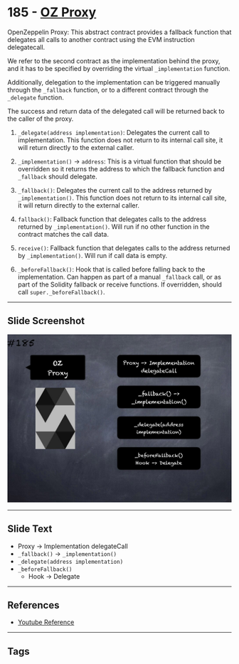 # 185 - [OZ Proxy](OZ%20Proxy.md)
OpenZeppelin Proxy: This abstract contract provides a fallback function that delegates all calls to another contract using the EVM instruction delegatecall. 

We refer to the second contract as the implementation behind the proxy, and it has to be specified by overriding the virtual `_implementation` function. 

Additionally, delegation to the implementation can be triggered manually through the `_fallback` function, or to a different contract through the `_delegate` function. 

The success and return data of the delegated call will be returned back to the caller of the proxy.

1. `_delegate(address implementation)`: Delegates the current call to implementation. This function does not return to its internal call site, it will return directly to the external caller.
    
2. `_implementation()` → `address`: This is a virtual function that should be overridden so it returns the address to which the fallback function and `_fallback` should delegate.
    
3. `_fallback()`: Delegates the current call to the address returned by `_implementation()`. This function does not return to its internal call site, it will return directly to the external caller.
    
4. `fallback()`: Fallback function that delegates calls to the address returned by `_implementation()`. Will run if no other function in the contract matches the call data.
    
5. `receive()`: Fallback function that delegates calls to the address returned by `_implementation()`. Will run if call data is empty.
    
6. `_beforeFallback()`: Hook that is called before falling back to the implementation. Can happen as part of a manual `_fallback` call, or as part of the Solidity fallback or receive functions. If overridden, should call `super._beforeFallback()`.
___
## Slide Screenshot
![185.jpg](../../images/3.%20Solidity%20201/185.jpg)
___
## Slide Text
- Proxy -> Implementation delegateCall
- `_fallback()` ->  `_implementation()`
- `_delegate(address implementation)`
- `_beforeFallback()`
	- Hook -> Delegate
___
## References
- [Youtube Reference](https://youtu.be/0kx8M4u5980?t=363)
___
## Tags